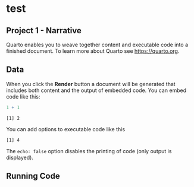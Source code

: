 # test


## Project 1 - Narrative

Quarto enables you to weave together content and executable code into a
finished document. To learn more about Quarto see <https://quarto.org>.

## Data

When you click the **Render** button a document will be generated that
includes both content and the output of embedded code. You can embed
code like this:

``` r
1 + 1
```

    [1] 2

You can add options to executable code like this

    [1] 4

The `echo: false` option disables the printing of code (only output is
displayed).

## Running Code
